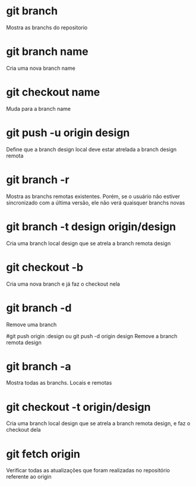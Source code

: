 # git branch
Mostra as branchs do repositorio

# git branch name
Cria uma nova branch name

# git checkout name
Muda para a branch name

# git push -u origin design
Define que a branch design local deve estar atrelada a branch design remota

# git branch -r
Mostra as branchs remotas existentes. Porém, se o usuário não estiver sincronizado com a última versão, ele não verá quaisquer branchs novas

# git branch -t design origin/design
Cria uma branch local design que se atrela a branch remota design

# git checkout -b
Cria uma nova branch e já faz o checkout nela

# git branch -d
Remove uma branch

#git push origin :design ou git push -d origin design
Remove a branch remota design

# git branch -a
Mostra todas as branchs. Locais e remotas

# git checkout -t origin/design
Cria uma branch local design que se atrela a branch remota design, e faz o checkout dela

# git fetch origin
Verificar todas as atualizações que foram realizadas no repositório referente ao origin